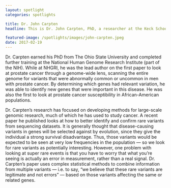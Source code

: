 ```yaml
---
layout: spotlight
categories: spotlights

title: Dr. John Carpten
headline: This is Dr. John Carpten, PhD, a researcher at the Keck School of Medicine (University of Southern California). In 2016, he was named head of the newly-established Institute of Translational Genomics. His research interests are broad, but all share the same theme of “translational medicine” — a term used to describe projects that combine basic science research with medical applications.

featured-image: /spotlights/images/john-carpten.jpeg
date: 2017-02-19
---
```


Dr. Carpten earned his PhD from The Ohio State University and completed further training at the National Human Genome Research Institute (part of the NIH). While at NHGRI, he was the lead author on the first paper to look at prostate cancer through a genome-wide lens, scanning the entire genome for variants that were abnormally common or uncommon in men with prostate cancer. By determining which genes had relevant variation, he was able to identify new genes that were important in this disease. He was also the first to look at prostate cancer susceptibility in African-American populations.

Dr. Carpten’s research has focused on developing methods for large-scale genomic research, much of which he has used to study cancer. A recent paper he published looks at how to better identify and confirm rare variants from sequencing datasets. It is generally thought that disease-causing variants in genes will be selected against by evolution, since they give the individual a strong survival disadvantage. Thus, those variants would be expected to be seen at very low frequencies in the population — so we look for rare variants as potentially interesting. However, one problem with looking at super rare events is that you have to worry that what you’re seeing is actually an error in measurement, rather than a real signal. Dr. Carpten’s paper uses complex statistical methods to combine information from multiple variants — i.e. to say, “we believe that these rare variants are legitimate and not errors” — based on those variants affecting the same or related genes.